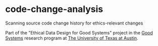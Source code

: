 # code-change-analysis
Scanning source code change history for ethics-relevant changes

Part of the "Ethical Data Design for Good Systems" project in the [Good Systems](https://bridgingbarriers.utexas.edu/good-systems/) research program at [The University of Texas at Austin](https://www.utexas.edu/).
